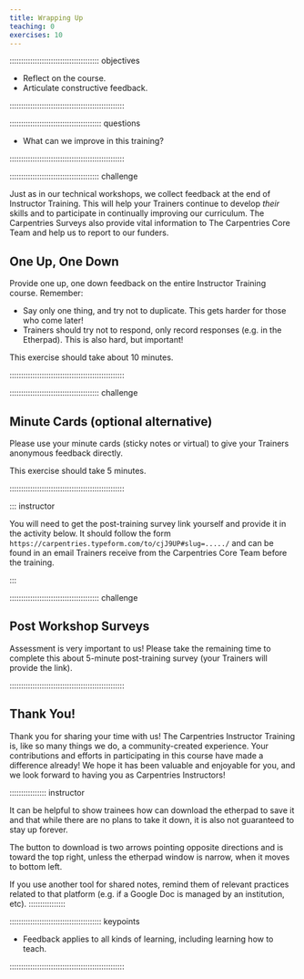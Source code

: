 ```yaml
---
title: Wrapping Up
teaching: 0
exercises: 10
---
```


::::::::::::::::::::::::::::::::::::::: objectives

- Reflect on the course.
- Articulate constructive feedback.

::::::::::::::::::::::::::::::::::::::::::::::::::

:::::::::::::::::::::::::::::::::::::::: questions

- What can we improve in this training?

::::::::::::::::::::::::::::::::::::::::::::::::::



:::::::::::::::::::::::::::::::::::::::  challenge
  
Just as in our technical workshops, we collect feedback at the end of Instructor Training.
This will help your Trainers continue to develop *their* skills and to participate in continually improving our curriculum. The Carpentries Surveys also
provide vital information to The Carpentries Core Team and help us to report to our funders.

## One Up, One Down

Provide one up, one down feedback on the entire Instructor Training course. Remember:

- Say only one thing, and try not to duplicate. This gets harder for those who come later!
- Trainers should try not to respond, only record responses (e.g. in the Etherpad). This is also hard, but important!

This exercise should take about 10 minutes.


::::::::::::::::::::::::::::::::::::::::::::::::::

:::::::::::::::::::::::::::::::::::::::  challenge

## Minute Cards (optional alternative)

Please use your minute
cards (sticky notes or virtual) to give your Trainers anonymous feedback directly.

This exercise should take 5 minutes.


::::::::::::::::::::::::::::::::::::::::::::::::::



::: instructor

You will need to get the post-training survey link yourself and provide it in the activity below. It should follow the form `https://carpentries.typeform.com/to/cjJ9UP#slug=...../` and can be found in an email Trainers receive from the Carpentries Core Team before the training.

:::

:::::::::::::::::::::::::::::::::::::::  challenge

## Post Workshop Surveys

Assessment is very important to us! Please take the remaining time to complete
this about 5-minute post-training survey (your Trainers will provide the link).

::::::::::::::::::::::::::::::::::::::::::::::::::

## Thank You!

Thank you for sharing your time with us! The Carpentries Instructor Training is, like so many things we do, a community-created experience.
Your contributions and efforts in participating in this course have made a difference already!
We hope it has been valuable and enjoyable for you,
and we look forward to having you as Carpentries Instructors!


:::::::::::::::: instructor

It can be helpful to show trainees how can download the etherpad to save it and that while there are no plans to take it down, it is also not guaranteed to stay up forever. 

The button to download is two arrows pointing opposite directions and is toward the top right, unless the etherpad window is narrow, when it moves to bottom left. 

If you use another tool for shared notes, remind them of relevant practices related to that platform (e.g. if a Google Doc is managed by an institution, etc).
::::::::::::::::


:::::::::::::::::::::::::::::::::::::::: keypoints

- Feedback applies to all kinds of learning, including learning how to teach.

::::::::::::::::::::::::::::::::::::::::::::::::::


